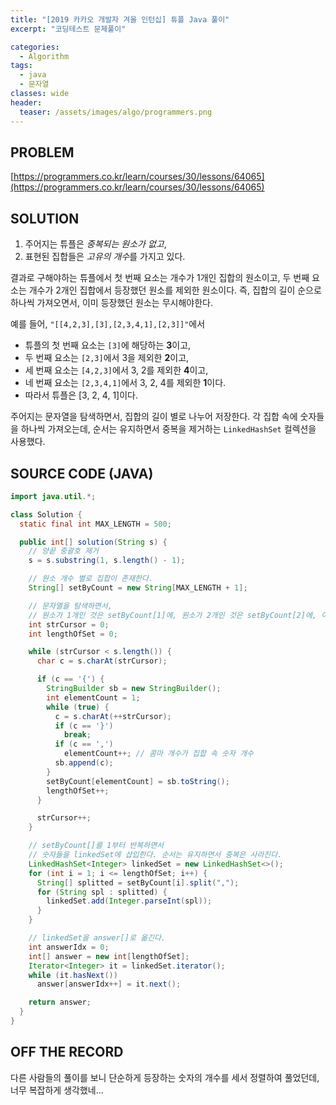```yaml
---
title: "[2019 카카오 개발자 겨울 인턴십] 튜플 Java 풀이"
excerpt: "코딩테스트 문제풀이"

categories:
  - Algorithm
tags:
  - java
  - 문자열
classes: wide
header:
  teaser: /assets/images/algo/programmers.png
---
```


## PROBLEM

[https://programmers.co.kr/learn/courses/30/lessons/64065](https://programmers.co.kr/learn/courses/30/lessons/64065)

## SOLUTION

1. 주어지는 튜플은 _중복되는 원소가 없고_,
2. 표현된 집합들은 *고유의 개수*를 가지고 있다.

결과로 구해야하는 튜플에서 첫 번째 요소는 개수가 1개인 집합의 원소이고, 두 번째 요소는 개수가 2개인 집합에서 등장했던 원소를 제외한 원소이다. 즉, 집합의 길이 순으로 하나씩 가져오면서, 이미 등장했던 원소는 무시해야한다.

예를 들어, `"[[4,2,3],[3],[2,3,4,1],[2,3]]"`에서

- 튜플의 첫 번째 요소는 `[3]`에 해당하는 **3**이고,
- 두 번째 요소는 `[2,3]`에서 3을 제외한 **2**이고,
- 세 번째 요소는 `[4,2,3]`에서 3, 2를 제외한 **4**이고,
- 네 번째 요소는 `[2,3,4,1]`에서 3, 2, 4를 제외한 **1**이다.
- 따라서 튜플은 [3, 2, 4, 1]이다.

주어지는 문자열을 탐색하면서, 집합의 길이 별로 나누어 저장한다. 각 집합 속에 숫자들을 하나씩 가져오는데,
순서는 유지하면서 중복을 제거하는 `LinkedHashSet` 컬렉션을 사용했다.

## SOURCE CODE (JAVA)

```java
import java.util.*;

class Solution {
  static final int MAX_LENGTH = 500;

  public int[] solution(String s) {
    // 양끝 중괄호 제거
    s = s.substring(1, s.length() - 1);

    // 원소 개수 별로 집합이 존재한다.
    String[] setByCount = new String[MAX_LENGTH + 1];

    // 문자열을 탐색하면서,
    // 원소가 1개인 것은 setByCount[1]에, 원소가 2개인 것은 setByCount[2]에, 이런식으로 저장한다.
    int strCursor = 0;
    int lengthOfSet = 0;

    while (strCursor < s.length()) {
      char c = s.charAt(strCursor);

      if (c == '{') {
        StringBuilder sb = new StringBuilder();
        int elementCount = 1;
        while (true) {
          c = s.charAt(++strCursor);
          if (c == '}')
            break;
          if (c == ',')
            elementCount++; // 콤마 개수가 집합 속 숫자 개수
          sb.append(c);
        }
        setByCount[elementCount] = sb.toString();
        lengthOfSet++;
      }

      strCursor++;
    }

    // setByCount[]를 1부터 반복하면서
    // 숫자들을 linkedSet에 삽입한다. 순서는 유지하면서 중복은 사라진다.
    LinkedHashSet<Integer> linkedSet = new LinkedHashSet<>();
    for (int i = 1; i <= lengthOfSet; i++) {
      String[] splitted = setByCount[i].split(",");
      for (String spl : splitted) {
        linkedSet.add(Integer.parseInt(spl));
      }
    }

    // linkedSet을 answer[]로 옮긴다.
    int answerIdx = 0;
    int[] answer = new int[lengthOfSet];
    Iterator<Integer> it = linkedSet.iterator();
    while (it.hasNext())
      answer[answerIdx++] = it.next();

    return answer;
  }
}
```

## OFF THE RECORD

다른 사람들의 풀이를 보니 단순하게 등장하는 숫자의 개수를 세서 정렬하여 풀었던데, 너무 복잡하게 생각했네...
